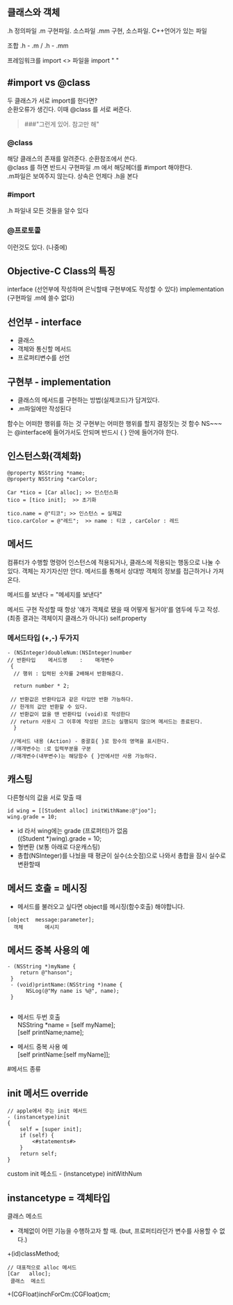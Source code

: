 ## 클래스와 객체

.h 정의파일
.m 구현파일. 소스파일
.mm 구현, 소스파일. C++언어가 있는 파일

조합 .h - .m / .h - .mm

프레임워크를 import <> 
파일을 import " "

## #import vs @class

두 클래스가 서로 import를 한다면?   
순환오류가 생긴다. 이때 @class 를 서로 써준다.   
>###"그런게 있어. 참고만 해"

### @class 

해당 클래스의 존재를 알려준다. 순환참조에서 쓴다.    
@class 를 하면 반드시 구현파일 .m 에서 해당헤더를 #import 해야한다.   
.m파일은 보여주지 않는다. 상속은 언제다 .h을 본다

### #import

.h 파일내 모든 것들을 알수 있다

### @프로토콜 
이런것도 있다. (나중에)

## Objective-C Class의 특징

interface (선언부에 작성하며 은닉할때 구현부에도 작성할 수 있다)
implementation (구현파일 .m에 쓸수 없다)

## 선언부 - interface
- 클래스 
- 객체와 통신할 메서드
- 프로퍼티변수를 선언



## 구현부 - implementation
- 클래스의 메서드를 구현하는 방법(실제코드)가 담겨있다.
- .m파일에만 작성된다

함수는 어떠한 행위를 하는 것
구현부는 어떠한 행위를 할지 결정짓는 것
함수  NS~~~는 @interface에 들어가서도 안되며 반드시 { } 안에 들어가야 한다.

## 인스턴스화(객체화)
```
@property NSString *name;
@property NSString *carColor;

Car *tico = [Car alloc]; >> 인스턴스화
tico = [tico init];  >> 초기화 

tico.name = @"티코"; >> 인스턴스 = 실제값 
tico.carColor = @"레드";  >> name : 티코 , carColor : 레드

```
## 메서드
컴퓨터가 수행할 명령어
인스턴스에 적용되거나, 클래스에 적용되는 행동으로 나눌 수 있다.
객체는 자기자신만 안다. 메서드를 통해서 상대방 객체의 정보를 접근하거나 가져온다.

메서드를 보낸다 = "메세지를 보낸다"


메서드 구현 작성할 때 항상 '얘가 객체로 됐을 때 어떻게 될거야'를 염두에 두고 작성. 
(최종 결과는 객체이지 클래스가 아니다)
self.property 

### 메서드타입 (+,-) 두가지

```
- (NSInteger)doubleNum:(NSInteger)number   
// 반환타입    메서드명    :    매개변수  
 {
  // 행위 : 입력된 숫자를 2배해서 반환해준다.
  
  return number * 2;
  
 // 반환값은 반환타입과 같은 타입만 반환 가능하다.
 // 한개의 값만 반환할 수 있다.
 // 반환값이 없을 땐 반환타입 (void)로 작성한다
 // return 사용시 그 이후에 작성된 코드는 실행되지 않으며 메서드는 종료된다. 
  }
  
 //메서드 내용 (Action) - 중괄호{ }로 함수의 영역을 표시한다.
 //매개변수는 :로 입력부분을 구분
 //매개변수(내부변수)는 해당함수 { }안에서만 사용 가능하다.
``` 
## 캐스팅
다른형식의 값을 서로 맞출 때

```
id wing = [[Student alloc] initWithName:@"joo"];
wing.grade = 10;

```
- id 라서 wing에는 grade (프로퍼터)가 없음   
((Student *)wing).grade = 10;   
- 형변환 (보통 아래로 다운캐스팅)
- 총합(NSInteger)를 나눴을 때 평균이 실수(소숫점)으로 나와서 총합을 잠시 실수로 변환할때  

## 메서드 호출 = 메시징
- 메서드를 불러오고 싶다면 object를 메시징(함수호출) 해야합니다.

```
[object  message:parameter];     
  객체       메시지
```
## 메서드 중복 사용의 예

```
- (NSString *)myName {
 	return @"hanson";
 }
 - (void)printName:(NSString *)name {
      NSLog(@"My name is %@", name);
 }
 	
```
- 메서드 두번 호출   
NSString *name = [self myName];   
[self printName;name];   

- 메서드 중복 사용 예   
[self printName:[self myName]];

#메서드 종류

## init 메서드 override

```
// apple에서 주는 init 메서드
- (instancetype)init
{
    self = [super init];
    if (self) {
        <#statements#>
    }
    return self;
}
```
custom init 메소드 - (instancetype) initWithNum

## instancetype = 객체타입

클래스 메소드    
- 객체없이 어떤 기능을 수행하고자 할 때.
(but, 프로퍼티라던가 변수를 사용할 수 없다.)

+(id)classMethod;

```
// 대표적으로 alloc 메서드
[Car   alloc]; 
 클래스  메소드 
```



+(CGFloat)inchForCm:(CGFloat)cm;

